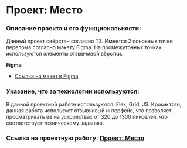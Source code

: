 # Проект: Место

### Описание проекта и его функциональности:

Данный проект свёрстан согласно ТЗ. Имеется 2 основных точки перелома согласно макету Figma. На промежуточных точках используются элементы отзывчивой вёрстки.


**Figma**

* [Ссылка на макет в Figma](https://#)

### Указание, что за технологии используются:

В данной проектной работе используются: Flex, Grid, JS. Кроме того, данная работа использует отзывчивый интерфейс, что позволяет просматривать её на устройствах от 320 до 1300 пикселей, что соответствует техническому заданию.

### Ссылка на проектную работу:   [Проект: Место](https://#)